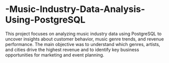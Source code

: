 # -Music-Industry-Data-Analysis-Using-PostgreSQL
This project focuses on analyzing music industry data using PostgreSQL to uncover insights about customer behavior, music genre trends, and revenue performance. The main objective was to understand which genres, artists, and cities drive the highest revenue and to identify key business opportunities for marketing and event planning.
